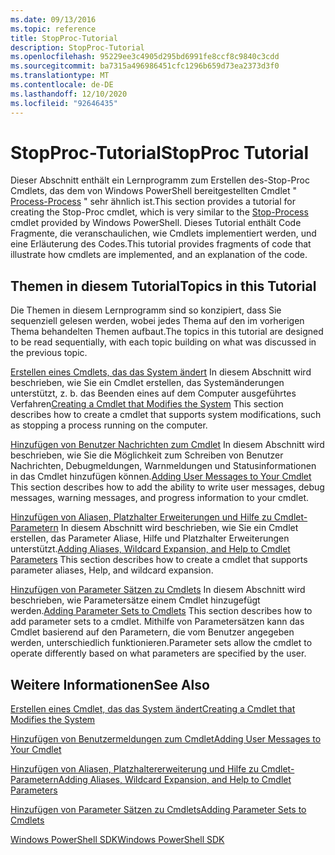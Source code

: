 ```yaml
---
ms.date: 09/13/2016
ms.topic: reference
title: StopProc-Tutorial
description: StopProc-Tutorial
ms.openlocfilehash: 95229ee3c4905d295bd6991fe8ccf8c9840c3cdd
ms.sourcegitcommit: ba7315a496986451cfc1296b659d73ea2373d3f0
ms.translationtype: MT
ms.contentlocale: de-DE
ms.lasthandoff: 12/10/2020
ms.locfileid: "92646435"
---
```

# <a name="stopproc-tutorial"></a><span data-ttu-id="cdcb1-103">StopProc-Tutorial</span><span class="sxs-lookup"><span data-stu-id="cdcb1-103">StopProc Tutorial</span></span>

<span data-ttu-id="cdcb1-104">Dieser Abschnitt enthält ein Lernprogramm zum Erstellen des-Stop-Proc Cmdlets, das dem von Windows PowerShell bereitgestellten Cmdlet " [Process-Process](/powershell/module/Microsoft.PowerShell.Management/Stop-Process) " sehr ähnlich ist.</span><span class="sxs-lookup"><span data-stu-id="cdcb1-104">This section provides a tutorial for creating the Stop-Proc cmdlet, which is very similar to the [Stop-Process](/powershell/module/Microsoft.PowerShell.Management/Stop-Process) cmdlet provided by Windows PowerShell.</span></span> <span data-ttu-id="cdcb1-105">Dieses Tutorial enthält Code Fragmente, die veranschaulichen, wie Cmdlets implementiert werden, und eine Erläuterung des Codes.</span><span class="sxs-lookup"><span data-stu-id="cdcb1-105">This tutorial provides fragments of code that illustrate how cmdlets are implemented, and an explanation of the code.</span></span>

## <a name="topics-in-this-tutorial"></a><span data-ttu-id="cdcb1-106">Themen in diesem Tutorial</span><span class="sxs-lookup"><span data-stu-id="cdcb1-106">Topics in this Tutorial</span></span>

<span data-ttu-id="cdcb1-107">Die Themen in diesem Lernprogramm sind so konzipiert, dass Sie sequenziell gelesen werden, wobei jedes Thema auf den im vorherigen Thema behandelten Themen aufbaut.</span><span class="sxs-lookup"><span data-stu-id="cdcb1-107">The topics in this tutorial are designed to be read sequentially, with each topic building on what was discussed in the previous topic.</span></span>

<span data-ttu-id="cdcb1-108">[Erstellen eines Cmdlets, das das System ändert](./creating-a-cmdlet-that-modifies-the-system.md) In diesem Abschnitt wird beschrieben, wie Sie ein Cmdlet erstellen, das Systemänderungen unterstützt, z. b. das Beenden eines auf dem Computer ausgeführtes Verfahren</span><span class="sxs-lookup"><span data-stu-id="cdcb1-108">[Creating a Cmdlet that Modifies the System](./creating-a-cmdlet-that-modifies-the-system.md) This section describes how to create a cmdlet that supports system modifications, such as stopping a process running on the computer.</span></span>

<span data-ttu-id="cdcb1-109">[Hinzufügen von Benutzer Nachrichten zum Cmdlet](./adding-user-messages-to-your-cmdlet.md) In diesem Abschnitt wird beschrieben, wie Sie die Möglichkeit zum Schreiben von Benutzer Nachrichten, Debugmeldungen, Warnmeldungen und Statusinformationen in das Cmdlet hinzufügen können.</span><span class="sxs-lookup"><span data-stu-id="cdcb1-109">[Adding User Messages to Your Cmdlet](./adding-user-messages-to-your-cmdlet.md) This section describes how to add the ability to write user messages, debug messages, warning messages, and progress information to your cmdlet.</span></span>

<span data-ttu-id="cdcb1-110">[Hinzufügen von Aliasen, Platzhalter Erweiterungen und Hilfe zu Cmdlet-Parametern](./adding-aliases-wildcard-expansion-and-help-to-cmdlet-parameters.md) In diesem Abschnitt wird beschrieben, wie Sie ein Cmdlet erstellen, das Parameter Aliase, Hilfe und Platzhalter Erweiterungen unterstützt.</span><span class="sxs-lookup"><span data-stu-id="cdcb1-110">[Adding Aliases, Wildcard Expansion, and Help to Cmdlet Parameters](./adding-aliases-wildcard-expansion-and-help-to-cmdlet-parameters.md) This section describes how to create a cmdlet that supports parameter aliases, Help, and wildcard expansion.</span></span>

<span data-ttu-id="cdcb1-111">[Hinzufügen von Parameter Sätzen zu Cmdlets](./adding-parameter-sets-to-a-cmdlet.md) In diesem Abschnitt wird beschrieben, wie Parametersätze einem Cmdlet hinzugefügt werden.</span><span class="sxs-lookup"><span data-stu-id="cdcb1-111">[Adding Parameter Sets to Cmdlets](./adding-parameter-sets-to-a-cmdlet.md) This section describes how to add parameter sets to a cmdlet.</span></span> <span data-ttu-id="cdcb1-112">Mithilfe von Parametersätzen kann das Cmdlet basierend auf den Parametern, die vom Benutzer angegeben werden, unterschiedlich funktionieren.</span><span class="sxs-lookup"><span data-stu-id="cdcb1-112">Parameter sets allow the cmdlet to operate differently based on what parameters are specified by the user.</span></span>

## <a name="see-also"></a><span data-ttu-id="cdcb1-113">Weitere Informationen</span><span class="sxs-lookup"><span data-stu-id="cdcb1-113">See Also</span></span>

[<span data-ttu-id="cdcb1-114">Erstellen eines Cmdlet, das das System ändert</span><span class="sxs-lookup"><span data-stu-id="cdcb1-114">Creating a Cmdlet that Modifies the System</span></span>](./creating-a-cmdlet-that-modifies-the-system.md)

[<span data-ttu-id="cdcb1-115">Hinzufügen von Benutzermeldungen zum Cmdlet</span><span class="sxs-lookup"><span data-stu-id="cdcb1-115">Adding User Messages to Your Cmdlet</span></span>](./adding-user-messages-to-your-cmdlet.md)

[<span data-ttu-id="cdcb1-116">Hinzufügen von Aliasen, Platzhaltererweiterung und Hilfe zu Cmdlet-Parametern</span><span class="sxs-lookup"><span data-stu-id="cdcb1-116">Adding Aliases, Wildcard Expansion, and Help to Cmdlet Parameters</span></span>](./adding-aliases-wildcard-expansion-and-help-to-cmdlet-parameters.md)

[<span data-ttu-id="cdcb1-117">Hinzufügen von Parameter Sätzen zu Cmdlets</span><span class="sxs-lookup"><span data-stu-id="cdcb1-117">Adding Parameter Sets to Cmdlets</span></span>](./adding-parameter-sets-to-a-cmdlet.md)

[<span data-ttu-id="cdcb1-118">Windows PowerShell SDK</span><span class="sxs-lookup"><span data-stu-id="cdcb1-118">Windows PowerShell SDK</span></span>](../windows-powershell-reference.md)
